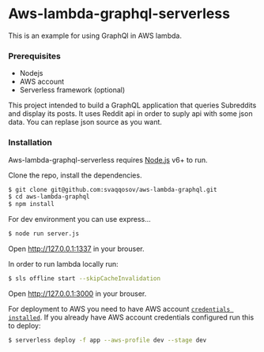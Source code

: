 # Aws-lambda-graphql-serverless


This is an example for using GraphQl in AWS lambda.
### Prerequisites
  - Nodejs
  - AWS account
  - Serverless framework (optional)

This project intended to build a GraphQL application that queries Subreddits and display its posts. It uses Reddit api in order to suply api with some json data. You can replase json source as you want.

### Installation

Aws-lambda-graphql-serverless requires [Node.js](https://nodejs.org/) v6+ to run.

Clone the repo, install the dependencies.

```sh
$ git clone git@github.com:svaqqosov/aws-lambda-graphql.git
$ cd aws-lambda-graphql
$ npm install
```


For dev environment you can use express...

```sh
$ node run server.js
```
Open http://127.0.0.1:1337 in your brouser.


In order to run lambda locally run:

```sh
$ sls offline start --skipCacheInvalidation
```
Open http://127.0.0.1:3000 in your brouser.




For deployment to AWS you need to have AWS account [`credentials installed`](https://serverless.com/framework/docs/providers/aws/guide/credentials).
If you already have AWS account credentials configured run this to deploy:
```sh
$ serverless deploy -f app --aws-profile dev --stage dev
```

